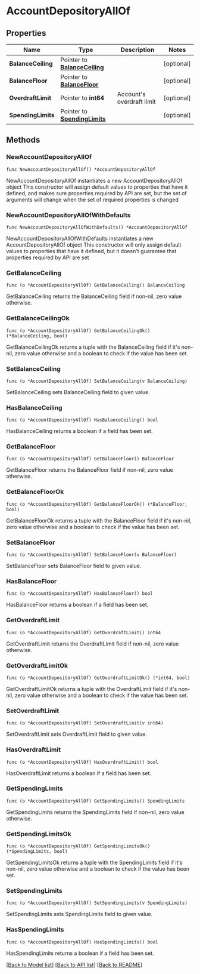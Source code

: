 # AccountDepositoryAllOf

## Properties

Name | Type | Description | Notes
------------ | ------------- | ------------- | -------------
**BalanceCeiling** | Pointer to [**BalanceCeiling**](BalanceCeiling.md) |  | [optional] 
**BalanceFloor** | Pointer to [**BalanceFloor**](BalanceFloor.md) |  | [optional] 
**OverdraftLimit** | Pointer to **int64** | Account&#39;s overdraft limit | [optional] 
**SpendingLimits** | Pointer to [**SpendingLimits**](SpendingLimits.md) |  | [optional] 

## Methods

### NewAccountDepositoryAllOf

`func NewAccountDepositoryAllOf() *AccountDepositoryAllOf`

NewAccountDepositoryAllOf instantiates a new AccountDepositoryAllOf object
This constructor will assign default values to properties that have it defined,
and makes sure properties required by API are set, but the set of arguments
will change when the set of required properties is changed

### NewAccountDepositoryAllOfWithDefaults

`func NewAccountDepositoryAllOfWithDefaults() *AccountDepositoryAllOf`

NewAccountDepositoryAllOfWithDefaults instantiates a new AccountDepositoryAllOf object
This constructor will only assign default values to properties that have it defined,
but it doesn't guarantee that properties required by API are set

### GetBalanceCeiling

`func (o *AccountDepositoryAllOf) GetBalanceCeiling() BalanceCeiling`

GetBalanceCeiling returns the BalanceCeiling field if non-nil, zero value otherwise.

### GetBalanceCeilingOk

`func (o *AccountDepositoryAllOf) GetBalanceCeilingOk() (*BalanceCeiling, bool)`

GetBalanceCeilingOk returns a tuple with the BalanceCeiling field if it's non-nil, zero value otherwise
and a boolean to check if the value has been set.

### SetBalanceCeiling

`func (o *AccountDepositoryAllOf) SetBalanceCeiling(v BalanceCeiling)`

SetBalanceCeiling sets BalanceCeiling field to given value.

### HasBalanceCeiling

`func (o *AccountDepositoryAllOf) HasBalanceCeiling() bool`

HasBalanceCeiling returns a boolean if a field has been set.

### GetBalanceFloor

`func (o *AccountDepositoryAllOf) GetBalanceFloor() BalanceFloor`

GetBalanceFloor returns the BalanceFloor field if non-nil, zero value otherwise.

### GetBalanceFloorOk

`func (o *AccountDepositoryAllOf) GetBalanceFloorOk() (*BalanceFloor, bool)`

GetBalanceFloorOk returns a tuple with the BalanceFloor field if it's non-nil, zero value otherwise
and a boolean to check if the value has been set.

### SetBalanceFloor

`func (o *AccountDepositoryAllOf) SetBalanceFloor(v BalanceFloor)`

SetBalanceFloor sets BalanceFloor field to given value.

### HasBalanceFloor

`func (o *AccountDepositoryAllOf) HasBalanceFloor() bool`

HasBalanceFloor returns a boolean if a field has been set.

### GetOverdraftLimit

`func (o *AccountDepositoryAllOf) GetOverdraftLimit() int64`

GetOverdraftLimit returns the OverdraftLimit field if non-nil, zero value otherwise.

### GetOverdraftLimitOk

`func (o *AccountDepositoryAllOf) GetOverdraftLimitOk() (*int64, bool)`

GetOverdraftLimitOk returns a tuple with the OverdraftLimit field if it's non-nil, zero value otherwise
and a boolean to check if the value has been set.

### SetOverdraftLimit

`func (o *AccountDepositoryAllOf) SetOverdraftLimit(v int64)`

SetOverdraftLimit sets OverdraftLimit field to given value.

### HasOverdraftLimit

`func (o *AccountDepositoryAllOf) HasOverdraftLimit() bool`

HasOverdraftLimit returns a boolean if a field has been set.

### GetSpendingLimits

`func (o *AccountDepositoryAllOf) GetSpendingLimits() SpendingLimits`

GetSpendingLimits returns the SpendingLimits field if non-nil, zero value otherwise.

### GetSpendingLimitsOk

`func (o *AccountDepositoryAllOf) GetSpendingLimitsOk() (*SpendingLimits, bool)`

GetSpendingLimitsOk returns a tuple with the SpendingLimits field if it's non-nil, zero value otherwise
and a boolean to check if the value has been set.

### SetSpendingLimits

`func (o *AccountDepositoryAllOf) SetSpendingLimits(v SpendingLimits)`

SetSpendingLimits sets SpendingLimits field to given value.

### HasSpendingLimits

`func (o *AccountDepositoryAllOf) HasSpendingLimits() bool`

HasSpendingLimits returns a boolean if a field has been set.


[[Back to Model list]](../../README.md#documentation-for-models) [[Back to API list]](../../README.md#documentation-for-api-endpoints) [[Back to README]](../../README.md)



